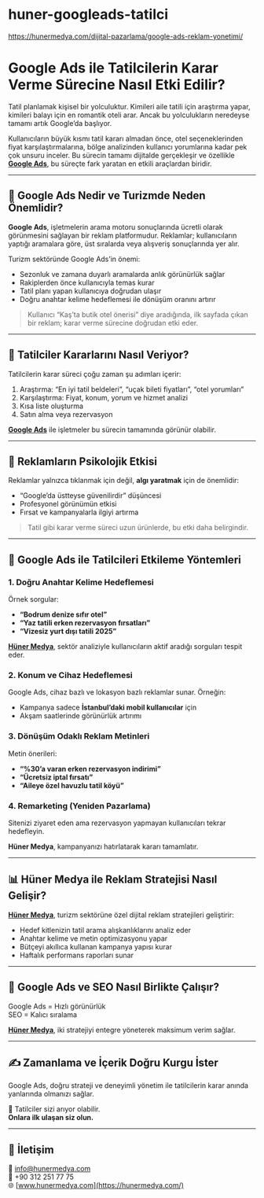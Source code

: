 # huner-googleads-tatilci
https://hunermedya.com/dijital-pazarlama/google-ads-reklam-yonetimi/


# Google Ads ile Tatilcilerin Karar Verme Sürecine Nasıl Etki Edilir?

Tatil planlamak kişisel bir yolculuktur. Kimileri aile tatili için araştırma yapar, kimileri balayı için en romantik oteli arar. Ancak bu yolculukların neredeyse tamamı artık Google’da başlıyor.

Kullanıcıların büyük kısmı tatil kararı almadan önce, otel seçeneklerinden fiyat karşılaştırmalarına, bölge analizinden kullanıcı yorumlarına kadar pek çok unsuru inceler. Bu sürecin tamamı dijitalde gerçekleşir ve özellikle **[Google Ads](https://hunermedya.com/dijital-pazarlama/google-ads-reklam-yonetimi/)**, bu süreçte fark yaratan en etkili araçlardan biridir.

---

## 📌 Google Ads Nedir ve Turizmde Neden Önemlidir?

**Google Ads**, işletmelerin arama motoru sonuçlarında ücretli olarak görünmesini sağlayan bir reklam platformudur. Reklamlar; kullanıcıların yaptığı aramalara göre, üst sıralarda veya alışveriş sonuçlarında yer alır.

Turizm sektöründe Google Ads’in önemi:

- Sezonluk ve zamana duyarlı aramalarda anlık görünürlük sağlar  
- Rakiplerden önce kullanıcıyla temas kurar  
- Tatil planı yapan kullanıcıya doğrudan ulaşır  
- Doğru anahtar kelime hedeflemesi ile dönüşüm oranını artırır

> Kullanıcı “Kaş’ta butik otel önerisi” diye aradığında, ilk sayfada çıkan bir reklam; karar verme sürecine doğrudan etki eder.

---

## 🎯 Tatilciler Kararlarını Nasıl Veriyor?

Tatilcilerin karar süreci çoğu zaman şu adımları içerir:

1. Araştırma: “En iyi tatil beldeleri”, “uçak bileti fiyatları”, “otel yorumları”
2. Karşılaştırma: Fiyat, konum, yorum ve hizmet analizi
3. Kısa liste oluşturma
4. Satın alma veya rezervasyon

**[Google Ads](https://hunermedya.com/dijital-pazarlama/google-ads-reklam-yonetimi/)** ile işletmeler bu sürecin tamamında görünür olabilir.

---

## 🧠 Reklamların Psikolojik Etkisi

Reklamlar yalnızca tıklanmak için değil, **algı yaratmak** için de önemlidir:

- “Google’da üstteyse güvenilirdir” düşüncesi  
- Profesyonel görünümün etkisi  
- Fırsat ve kampanyalarla ilgiyi artırma

> Tatil gibi karar verme süreci uzun ürünlerde, bu etki daha belirgindir.

---

## 🔧 Google Ads ile Tatilcileri Etkileme Yöntemleri

### 1. Doğru Anahtar Kelime Hedeflemesi

Örnek sorgular:

- **“Bodrum denize sıfır otel”**  
- **“Yaz tatili erken rezervasyon fırsatları”**  
- **“Vizesiz yurt dışı tatili 2025”**

**[Hüner Medya](https://hunermedya.com/)**, sektör analiziyle kullanıcıların aktif aradığı sorguları tespit eder.

### 2. Konum ve Cihaz Hedeflemesi

Google Ads, cihaz bazlı ve lokasyon bazlı reklamlar sunar. Örneğin:

- Kampanya sadece **İstanbul’daki mobil kullanıcılar** için  
- Akşam saatlerinde görünürlük artırımı

### 3. Dönüşüm Odaklı Reklam Metinleri

Metin önerileri:

- **“%30’a varan erken rezervasyon indirimi”**  
- **“Ücretsiz iptal fırsatı”**  
- **“Aileye özel havuzlu tatil köyü”**

### 4. Remarketing (Yeniden Pazarlama)

Sitenizi ziyaret eden ama rezervasyon yapmayan kullanıcıları tekrar hedefleyin.

**Hüner Medya**, kampanyanızı hatırlatarak kararı tamamlatır.

---

## 📊 Hüner Medya ile Reklam Stratejisi Nasıl Gelişir?

**[Hüner Medya](https://hunermedya.com/)**, turizm sektörüne özel dijital reklam stratejileri geliştirir:

- Hedef kitlenizin tatil arama alışkanlıklarını analiz eder  
- Anahtar kelime ve metin optimizasyonu yapar  
- Bütçeyi akıllıca kullanan kampanya yapısı kurar  
- Haftalık performans raporları sunar

---

## 🧩 Google Ads ve SEO Nasıl Birlikte Çalışır?

Google Ads = Hızlı görünürlük  
SEO = Kalıcı sıralama

**[Hüner Medya](https://hunermedya.com/)**, iki stratejiyi entegre yöneterek maksimum verim sağlar.

---

## ✍️ Zamanlama ve İçerik Doğru Kurgu İster

Google Ads, doğru strateji ve deneyimli yönetim ile tatilcilerin karar anında yanlarında olmanızı sağlar.

📍 Tatilciler sizi arıyor olabilir.  
**Onlara ilk ulaşan siz olun.**

---

## 📩 İletişim

📧 info@hunermedya.com  
📱 +90 312 251 77 75  
🌐 [www.hunermedya.com](https://hunermedya.com/)

